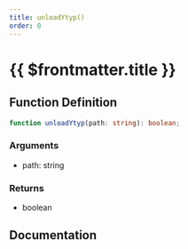 ```yaml
---
title: unloadYtyp()
order: 0
---
```


# {{ $frontmatter.title }}

## Function Definition

```ts
function unloadYtyp(path: string): boolean;
```

### Arguments

* path: string

### Returns

* boolean

## Documentation

<!--@include: ./parts/unloadYtyp.md-->
